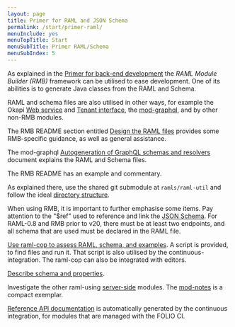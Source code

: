 ```yaml
---
layout: page
title: Primer for RAML and JSON Schema
permalink: /start/primer-raml/
menuInclude: yes
menuTopTitle: Start
menuSubTitle: Primer RAML/Schema
menuSubIndex: 5
---
```


As explained in the [Primer for back-end development](/start/primer-develop-backend/) the _RAML Module Builder (RMB)_ framework can be utilised to ease development. One of its abilities is to generate Java classes from the RAML and Schema.

RAML and schema files are also utilised in other ways,
for example the Okapi [Web service](https://github.com/folio-org/okapi/blob/master/doc/guide.md#web-service) and [Tenant interface](https://github.com/folio-org/okapi/blob/master/doc/guide.md#tenant-interface), the [mod-graphql](https://github.com/folio-org/mod-graphql/tree/master/src/autogen),
and by other non-RMB modules.

The RMB README section entitled [Design the RAML files](https://github.com/folio-org/raml-module-builder#step-6-design-the-raml-files) provides some RMB-specific guidance, as well as general assistance.

The mod-graphql [Autogeneration of GraphQL schemas and resolvers](https://github.com/folio-org/mod-graphql/tree/master/src/autogen) document explains the RAML and Schema files.

The RMB README has an example and commentary.

As explained there, use the shared git submodule at `ramls/raml-util` and follow the ideal [directory structure](/guides/commence-a-module/#back-end-ramls).

When using RMB, it is important to further emphasise some items.
Pay attention to the "$ref" used to reference and link the [JSON Schema](/guides/commence-a-module/#back-end-api-schema).
For RAML-0.8 and RMB prior to v20, there must be at least two endpoints, and all schema that are used must be declared in the RAML file.

[Use raml-cop to assess RAML, schema, and examples](/guides/raml-cop/).
A script is provided, to find files and run it.
That script is also utilised by the continuous-integration.
The raml-cop can also be integrated with editors.

[Describe schema and properties](/guides/describe-schema/).

Investigate the other raml-using [server-side](/source-code/#server-side) modules.
The [mod-notes](https://github.com/folio-org/mod-notes) is a compact exemplar.

[Reference API documentation](/reference/api/)
is automatically generated by the continuous integration,
for modules that are managed with the FOLIO CI.
